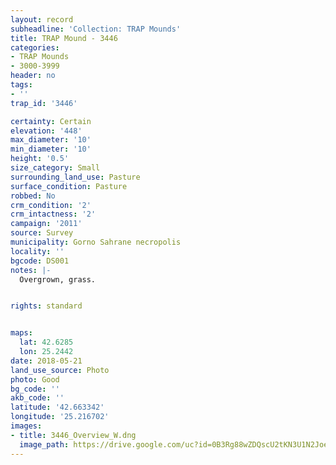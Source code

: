 ```yaml
---
layout: record
subheadline: 'Collection: TRAP Mounds'
title: TRAP Mound - 3446
categories:
- TRAP Mounds
- 3000-3999
header: no
tags:
- ''
trap_id: '3446'

certainty: Certain
elevation: '448'
max_diameter: '10'
min_diameter: '10'
height: '0.5'
size_category: Small
surrounding_land_use: Pasture
surface_condition: Pasture
robbed: No
crm_condition: '2'
crm_intactness: '2'
campaign: '2011'
source: Survey
municipality: Gorno Sahrane necropolis
locality: ''
bgcode: DS001
notes: |-
  Overgrown, grass.


rights: standard


maps:
  lat: 42.6285
  lon: 25.2442
date: 2018-05-21
land_use_source: Photo
photo: Good
bg_code: ''
akb_code: ''
latitude: '42.663342'
longitude: '25.216702'
images:
- title: 3446_Overview_W.dng
  image_path: https://drive.google.com/uc?id=0B3Rg88wZDQscU2tKN3U1N2JoeHM
---
```

